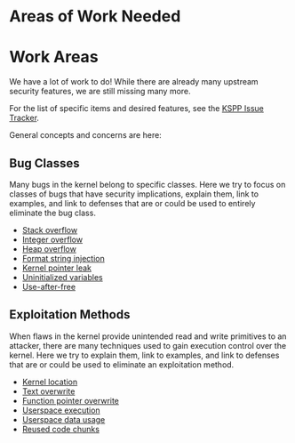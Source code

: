 Areas of Work Needed
====================

# Work Areas

We have a lot of work to do! While there are already many upstream
security features, we are still missing many more.

For the list of specific items and desired features, see the
[KSPP Issue Tracker](https://github.com/KSPP/linux/issues).

General concepts and concerns are here:

## Bug Classes

Many bugs in the kernel belong to specific classes. Here we try to focus
on classes of bugs that have security implications, explain them, link
to examples, and link to defenses that are or could be used to entirely
eliminate the bug class.

  - [Stack overflow](Bug_Classes/Stack_overflow)
  - [Integer overflow](Bug_Classes/Integer_overflow)
  - [Heap overflow](Bug_Classes/Heap_overflow)
  - [Format string injection](Bug_Classes/Format_string_injection)
  - [Kernel pointer leak](Bug_Classes/Kernel_pointer_leak)
  - [Uninitialized variables](Bug_Classes/Uninitialized_variables)
  - [Use-after-free](Bug_Classes/Use_after_free)

## Exploitation Methods

When flaws in the kernel provide unintended read and write primitives
to an attacker, there are many techniques used to gain execution control
over the kernel. Here we try to explain them, link to examples, and link
to defenses that are or could be used to eliminate an exploitation method.

  - [Kernel location](Exploit_Methods/Kernel_location)
  - [Text overwrite](Exploit_Methods/Text_overwrite)
  - [Function pointer overwrite](Exploit_Methods/Function_pointer_overwrite)
  - [Userspace execution](Exploit_Methods/Userspace_execution)
  - [Userspace data usage](Exploit_Methods/Userspace_data_usage)
  - [Reused code chunks](Exploit_Methods/Reused_code_chunks)

